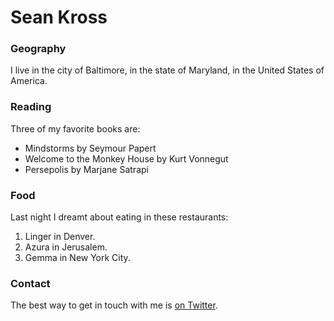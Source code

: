 # Sean Kross

### Geography

I live in the city of Baltimore, in the state of Maryland, in the United States
of America.

### Reading

Three of my favorite books are:

- Mindstorms by Seymour Papert
- Welcome to the Monkey House by Kurt Vonnegut
- Persepolis by Marjane Satrapi

### Food

Last night I dreamt about eating in these restaurants:

1. Linger in Denver.
2. Azura in Jerusalem.
3. Gemma in New York City.

### Contact

The best way to get in touch with me is [on Twitter](https://twitter.com/seankross).
